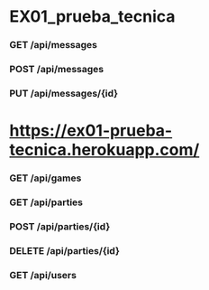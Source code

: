 # EX01_prueba_tecnica

### GET /api/messages
### POST /api/messages
### PUT /api/messages/{id}

# https://ex01-prueba-tecnica.herokuapp.com/
### GET /api/games

### GET /api/parties
### POST /api/parties/{id}
### DELETE /api/parties/{id}

### GET /api/users

